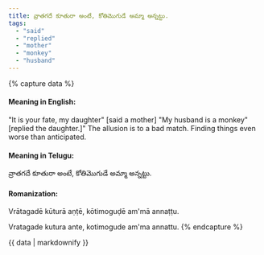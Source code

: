```yaml
---
title: వ్రాతగదే కూతురా అంటే, కోతిమొగుడే అమ్మా అన్నట్టు.
tags:
  - "said"
  - "replied"
  - "mother"
  - "monkey"
  - "husband"
---
```


{% capture data %}
#### Meaning in English:
"It is your fate, my daughter" [said a mother] "My husband is a monkey" [replied the daughter.]"
The allusion is to a bad match.
Finding things even worse than anticipated.

#### Meaning in Telugu:
వ్రాతగదే కూతురా అంటే, కోతిమొగుడే అమ్మా అన్నట్టు.

#### Romanization:
Vrātagadē kūturā aṇṭē, kōtimoguḍē am'mā annaṭṭu.

Vratagade kutura ante, kotimogude am'ma annattu.
{% endcapture %}

{{ data | markdownify }}

